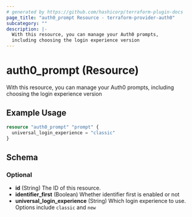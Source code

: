 ```yaml
---
# generated by https://github.com/hashicorp/terraform-plugin-docs
page_title: "auth0_prompt Resource - terraform-provider-auth0"
subcategory: ""
description: |-
  With this resource, you can manage your Auth0 prompts,
  including choosing the login experience version
---
```


# auth0_prompt (Resource)

With this resource, you can manage your Auth0 prompts, 
including choosing the login experience version

## Example Usage

```terraform
resource "auth0_prompt" "prompt" {
  universal_login_experience = "classic"
}
```

<!-- schema generated by tfplugindocs -->
## Schema

### Optional

- **id** (String) The ID of this resource.
- **identifier_first** (Boolean) Whether identifier first is enabled or not
- **universal_login_experience** (String) Which login experience to use. Options include `classic` and `new`


